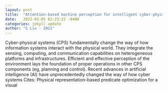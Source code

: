 ```yaml
---
layout: post
title:  "Attention-based machine perception for intelligent cyber-physical systems"
date:   2022-05-05 02:23:22 -0400
categories: jekyll update
author: "S Liu - 2021"
---
```

Cyber-physical systems (CPS) fundamentally change the way of how information systems interact with the physical world. They integrate the sensing, computing, and communication capabilities on heterogeneous platforms and infrastructures. Efficient and effective perception of the environment lays the foundation of proper operations in other CPS components (eg, planning and control). Recent advances in artificial intelligence (AI) have unprecedentedly changed the way of how cyber systems Cites: Physical representation-based predicate optimization for a visual